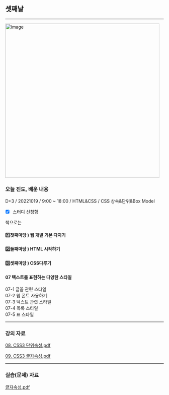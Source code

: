## 셋째날 
   
 
 ---
 
<img width="490" alt="image" src="https://user-images.githubusercontent.com/113709273/196216167-b3c8f461-d299-4af1-92d6-fd0797f30ee8.png">

### 오늘 진도, 배운 내용
D+3 / 20221019 / 9:00 ~ 18:00 / HTML&CSS / CSS 상속&단위&Box Model

+ [x] 스터디 신청함

책으로는 
 
#### 1️⃣첫째마당 ) 웹 개발 기본 다지기   

#### 2️⃣둘째마당 ) HTML 시작하기   

#### 3️⃣셋째마당 ) CSS다루기   
  
#### 07 텍스트를 표현하는 다양한 스타일  
07-1 글꼴 관련 스타일       
07-2 웹 폰트 사용하기     
07-3 텍스트 관련 스타일   
07-4 목록 스타일      
07-5 표 스타일



---

### 강의 자료

[08. CSS3 단위속성.pdf](https://github.com/taeheehi/SeSAC/files/9817376/08.CSS3.pdf)


[09. CSS3 글자속성.pdf](https://github.com/taeheehi/SeSAC/files/9817377/09.CSS3.pdf)


---

### 실습(문제) 자료

[글자속성.pdf](https://github.com/taeheehi/SeSAC/files/9835493/default.pdf)



